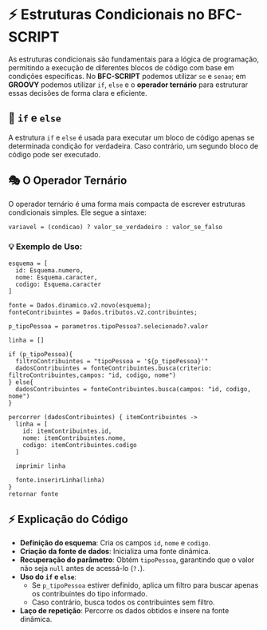 # ⚡ Estruturas Condicionais no BFC-SCRIPT

As estruturas condicionais são fundamentais para a lógica de programação, permitindo a execução de diferentes blocos de código com base em condições específicas. No **BFC-SCRIPT** podemos utilizar `se` e `senao`; em **GROOVY** podemos utilizar `if`, `else` e o **operador ternário** para estruturar essas decisões de forma clara e eficiente.

## 🔀 `if` e `else`

A estrutura `if` e `else` é usada para executar um bloco de código apenas se determinada condição for verdadeira. Caso contrário, um segundo bloco de código pode ser executado.

## 🎭 O Operador Ternário
O operador ternário é uma forma mais compacta de escrever estruturas condicionais simples. Ele segue a sintaxe:

```bfc-script
variavel = (condicao) ? valor_se_verdadeiro : valor_se_falso
```

### 💡 Exemplo de Uso:

```bfc-script
esquema = [
  id: Esquema.numero,
  nome: Esquema.caracter,
  codigo: Esquema.caracter
]

fonte = Dados.dinamico.v2.novo(esquema);
fonteContribuintes = Dados.tributos.v2.contribuintes;

p_tipoPessoa = parametros.tipoPessoa?.selecionado?.valor

linha = []

if (p_tipoPessoa){
  filtroContribuintes = "tipoPessoa = '${p_tipoPessoa}'"
  dadosContribuintes = fonteContribuintes.busca(criterio: filtroContribuintes,campos: "id, codigo, nome")
} else{
  dadosContribuintes = fonteContribuintes.busca(campos: "id, codigo, nome")
}

percorrer (dadosContribuintes) { itemContribuintes ->  
  linha = [
    id: itemContribuintes.id,
    nome: itemContribuintes.nome,
    codigo: itemContribuintes.codigo
  ]
  
  imprimir linha
  
  fonte.inserirLinha(linha)
}
retornar fonte
```

## ⚡ Explicação do Código
- **Definição do esquema**: Cria os campos `id`, `nome` e `codigo`.
- **Criação da fonte de dados**: Inicializa uma fonte dinâmica.
- **Recuperação do parâmetro**: Obtém `tipoPessoa`, garantindo que o valor não seja `null` antes de acessá-lo (`?.`).
- **Uso do `if` e `else`**: 
  - Se `p_tipoPessoa` estiver definido, aplica um filtro para buscar apenas os contribuintes do tipo informado.
  - Caso contrário, busca todos os contribuintes sem filtro.
- **Laço de repetição**: Percorre os dados obtidos e insere na fonte dinâmica.
